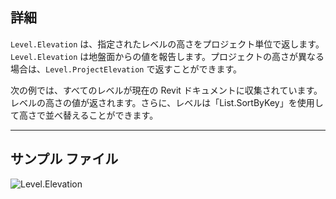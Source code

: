 ## 詳細
`Level.Elevation` は、指定されたレベルの高さをプロジェクト単位で返します。`Level.Elevation` は地盤面からの値を報告します。プロジェクトの高さが異なる場合は、`Level.ProjectElevation` で返すことができます。

次の例では、すべてのレベルが現在の Revit ドキュメントに収集されています。レベルの高さの値が返されます。さらに、レベルは「List.SortByKey」を使用して高さで並べ替えることができます。
___
## サンプル ファイル

![Level.Elevation](./Revit.Elements.Level.Elevation_img.jpg)
